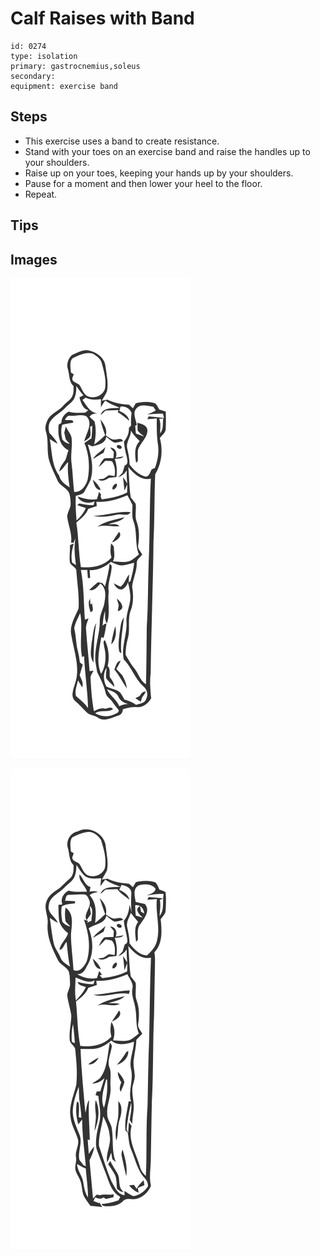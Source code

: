 # Calf Raises with Band
> 

``` 
id: 0274 
type: isolation 
primary: gastrocnemius,soleus 
secondary:  
equipment: exercise band 
``` 

## Steps

 - This exercise uses a band to create resistance.
 - Stand with your toes on an exercise band and raise the handles up to your shoulders.
 - Raise up on your toes, keeping your hands up by your shoulders.
 - Pause for a moment and then lower your heel to the floor.
 - Repeat.

## Tips


## Images

![](./../svg/0274-relaxation.svg)

![](./../svg/0274-tension.svg)
